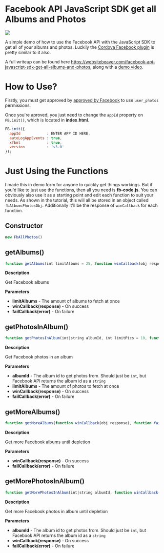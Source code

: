 # Facebook API JavaScript SDK get all Albums and Photos

![](https://s3.amazonaws.com/websitebeaver/blog/facebook-api-javascript-sdk-get-all-albums-and-photos/main.jpg)

A simple demo of how to use the Facebook API with the JavaScript SDK to get all of your albums and photos. Luckily the [Cordova Facebook plugin](https://github.com/jeduan/cordova-plugin-facebook4) is pretty similar to it also.

A full writeup can be found here https://websitebeaver.com/facebook-api-javascript-sdk-get-all-albums-and-photos, along with a [demo video](https://www.youtube.com/watch?v=s8kasi_8nIo).

# How to Use?

Firstly, you must get approved by [approved by Facebook](https://developers.facebook.com/docs/facebook-login/review/how-to-submit) to use `user_photos` permissions.

Once you're aproved, you just need to change the `appId` property on `FB.init()`, which is located in **index.html**.

```javascript
FB.init({
  appId            : ENTER APP ID HERE,
  autoLogAppEvents : true,
  xfbml            : true,
  version          : 'v3.0'
});
```

# Just Using the Functions

I made this in demo form for anyone to quickly get things workings. But if you'd like to just use the functions, then all you need is **fb-code.js**. You can obviously also use it as a starting point and edit each function to suit your needs. As shown in the tutorial, this will all be stored in an object called `fbAlbumsPhotosObj`. Additionally it'll be the response of `winCallback` for each function.

## Constructor

```javascript
new FbAllPhotos()
```

## getAlbums()

```javascript
function getAlbums(int limitAlbums = 25, function winCallback(obj response), function failCallback(string error))
```

**Description**

Get Facebook albums

**Parameters**

- **limitAlbums** - The amount of albums to fetch at once
- **winCallback(response)** - On success
- **failCallback(error)** - On failure

## getPhotosInAlbum()

```javascript
function getPhotosInAlbum(int|string albumId, int limitPics = 10, function winCallback(obj response), function failCallback(string error))
```

**Description**

Get Facebook photos in an album

**Parameters**

- **albumId** - The album id to get photos from. Should just be `int`, but Facebook API returns the album id as a `string`
- **limitAlbums** - The amount of photos to fetch at once
- **winCallback(response)** - On success
- **failCallback(error)** - On failure

## getMoreAlbums()

```javascript
function getMoreAlbums(function winCallback(obj response), function failCallback(string error))
```

**Description**

Get more Facebook albums until depletion

**Parameters**

- **winCallback(response)** - On success
- **failCallback(error)** - On failure

## getMorePhotosInAlbum()

```javascript
function getMorePhotosInAlbum(int|string albumId, function winCallback(obj response), function failCallback(string error))
```

**Description**

Get more Facebook photos in album until depletion

**Parameters**

- **albumId** - The album id to get photos from. Should just be `int`, but Facebook API returns the album id as a `string`
- **winCallback(response)** - On success
- **failCallback(error)** - On failure
